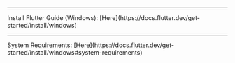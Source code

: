 <hr> 
Install Flutter Guide (Windows): [Here](https://docs.flutter.dev/get-started/install/windows) <br>
<hr> 
System Requirements: [Here](https://docs.flutter.dev/get-started/install/windows#system-requirements) <br>

